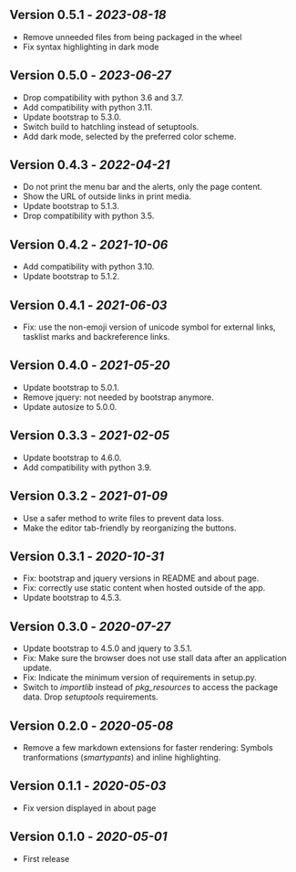 ## Version 0.5.1 - _2023-08-18_

* Remove unneeded files from being packaged in the wheel
* Fix syntax highlighting in dark mode

## Version 0.5.0 - _2023-06-27_

* Drop compatibility with python 3.6 and 3.7.
* Add compatibility with python 3.11.
* Update bootstrap to 5.3.0.
* Switch build to hatchling instead of setuptools.
* Add dark mode, selected by the preferred color scheme.

## Version 0.4.3 - _2022-04-21_

* Do not print the menu bar and the alerts, only the page content.
* Show the URL of outside links in print media.
* Update bootstrap to 5.1.3.
* Drop compatibility with python 3.5.

## Version 0.4.2 - _2021-10-06_

* Add compatibility with python 3.10.
* Update bootstrap to 5.1.2.

## Version 0.4.1 - _2021-06-03_

* Fix: use the non-emoji version of unicode symbol for external links,
  tasklist marks and backreference links.

## Version 0.4.0 - _2021-05-20_

* Update bootstrap to 5.0.1.
* Remove jquery: not needed by bootstrap anymore.
* Update autosize to 5.0.0.

## Version 0.3.3 - _2021-02-05_

* Update bootstrap to 4.6.0.
* Add compatibility with python 3.9.

## Version 0.3.2 - _2021-01-09_

* Use a safer method to write files to prevent data loss.
* Make the editor tab-friendly by reorganizing the buttons.

## Version 0.3.1 - _2020-10-31_

* Fix: bootstrap and jquery versions in README and about page.
* Fix: correctly use static content when hosted outside of the app.
* Update bootstrap to 4.5.3.

## Version 0.3.0 - _2020-07-27_

* Update bootstrap to 4.5.0 and jquery to 3.5.1.
* Fix: Make sure the browser does not use stall data after an application
  update.
* Fix: Indicate the minimum version of requirements in setup.py.
* Switch to _importlib_ instead of _pkg_resources_ to access the package data.
  Drop _setuptools_ requirements.

## Version 0.2.0 - _2020-05-08_

* Remove a few markdown extensions for faster rendering: Symbols tranformations
  (_smartypants_) and inline highlighting.

## Version 0.1.1 - _2020-05-03_

* Fix version displayed in about page

## Version 0.1.0 - _2020-05-01_

* First release
